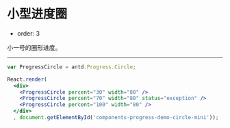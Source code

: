 # 小型进度圈

- order: 3

小一号的圈形进度。

---

````jsx
var ProgressCircle = antd.Progress.Circle;

React.render(
  <div>
    <ProgressCircle percent="30" width="80" />
    <ProgressCircle percent="70" width="80" status="exception" />
    <ProgressCircle percent="100" width="80" />
  </div>
  , document.getElementById('components-progress-demo-circle-mini'));
````

<style>
.ant-progress-circle-wrap,
.ant-progress-line-wrap {
  margin-right: 15px;
  margin-bottom: 15px;
}
</style>
